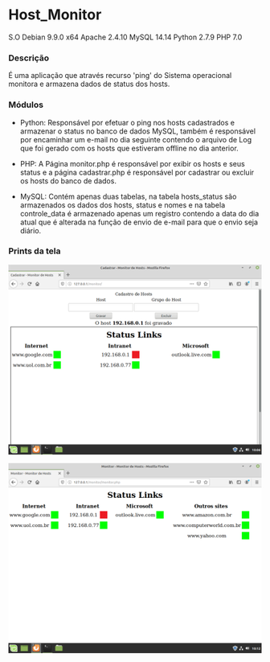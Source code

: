# Host_Monitor

S.O Debian 9.9.0  x64
Apache 2.4.10
MySQL 14.14
Python 2.7.9
PHP 7.0

### Descrição 
É uma aplicação que através recurso 'ping' do Sistema operacional monitora e armazena dados de status dos hosts.

### Módulos
* Python: Responsável por efetuar o ping nos hosts cadastrados e armazenar o status no banco de dados MySQL, também é responsável por encaminhar um e-mail no dia seguinte contendo o arquivo de Log que foi gerado com os hosts que estiveram offline no dia anterior.

* PHP: A Página monitor.php é responsável por exibir os hosts e seus status e a página cadastrar.php é responsável por cadastrar ou excluir os hosts do banco de dados.

* MySQL: Contém apenas duas tabelas, na tabela hosts_status são armazenados os dados dos hosts, status e nomes e na tabela controle_data é armazenado apenas um registro contendo a data do dia atual que é alterada na função de envio de e-mail para que o envio seja diário.

### Prints da tela

![Image of Cadastro](https://github.com/henriqueritter/host_monitor/blob/master/print_tela_cadastro.png)

![Image of Monitor](https://github.com/henriqueritter/host_monitor/blob/master/print_tela_monitor.png)
